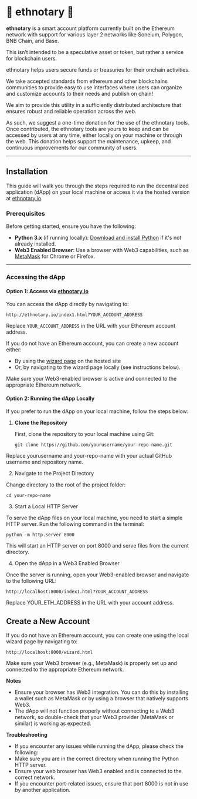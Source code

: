 # 🐘 ethnotary 🐘

**ethnotary** is a smart account platform currently built on the Ethereum network with support for various layer 2 networks like Soneium, Polygon, BNB Chain, and Base.

This isn’t intended to be a speculative asset or token, but rather a service for blockchain users. 

ethnotary helps users secure funds or treasuries for their onchain activities. 

We take accepted standards from ethereum and other blockchains communities to provide easy to use interfaces where users can organize and customize accounts to their needs and publish on chain! 

We aim to provide this utility in a sufficiently distributed architecture that ensures robust and reliable operation across the web.

As such, we suggest a one-time donation for the use of the ethnotary tools. Once contributed, the ethnotary tools are yours to keep and can be accessed by users at any time, either locally on your machine or through the web. This donation helps support the maintenance, upkeep, and continuous improvements for our community of users.

---

## Installation

This guide will walk you through the steps required to run the decentralized application (dApp) on your local machine or access it via the hosted version at [ethnotary.io](http://ethnotary.io).

### Prerequisites

Before getting started, ensure you have the following:

- **Python 3.x** (if running locally): [Download and install Python](https://www.python.org/downloads/) if it's not already installed.
- **Web3 Enabled Browser**: Use a browser with Web3 capabilities, such as [MetaMask](https://metamask.io/) for Chrome or Firefox.

---

### Accessing the dApp

#### **Option 1: Access via [ethnotary.io](http://ethnotary.io)**

You can access the dApp directly by navigating to:

```http://ethnotary.io/index1.html?YOUR_ACCOUNT_ADDRESS```

Replace `YOUR_ACCOUNT_ADDRESS` in the URL with your Ethereum account address.

If you do not have an Ethereum account, you can create a new account either:

- By using the [wizard page](http://ethnotary.io/wizard.html) on the hosted site
- Or, by navigating to the wizard page locally (see instructions below).

Make sure your Web3-enabled browser is active and connected to the appropriate Ethereum network.

#### **Option 2: Running the dApp Locally**

If you prefer to run the dApp on your local machine, follow the steps below:

1. **Clone the Repository**

   First, clone the repository to your local machine using Git:

   ``` git clone https://github.com/yourusername/your-repo-name.git ```

Replace yourusername and your-repo-name with your actual GitHub username and repository name.

2. Navigate to the Project Directory

Change directory to the root of the project folder:

``` cd your-repo-name ```

3. Start a Local HTTP Server

To serve the dApp files on your local machine, you need to start a simple HTTP server. Run the following command in the terminal:

```python -m http.server 8000```

This will start an HTTP server on port 8000 and serve files from the current directory.

4. Open the dApp in a Web3 Enabled Browser

Once the server is running, open your Web3-enabled browser and navigate to the following URL:

```http://localhost:8000/index1.html?YOUR_ACCOUNT_ADDRESS```

Replace YOUR_ETH_ADDRESS in the URL with your account address.


## Create a New Account

If you do not have an Ethereum account, you can create one using the local wizard page by navigating to:


```http://localhost:8000/wizard.html```

Make sure your Web3 browser (e.g., MetaMask) is properly set up and connected to the appropriate Ethereum network.

**Notes**
- Ensure your browser has Web3 integration. You can do this by installing a wallet such as MetaMask or by using a browser that natively supports Web3.
- The dApp will not function properly without connecting to a Web3 network, so double-check that your Web3 provider (MetaMask or similar) is working as expected.

**Troubleshooting**
- If you encounter any issues while running the dApp, please check the following:
- Make sure you are in the correct directory when running the Python HTTP server.
- Ensure your web browser has Web3 enabled and is connected to the correct network.
- If you encounter port-related issues, ensure that port 8000 is not in use by another application.


